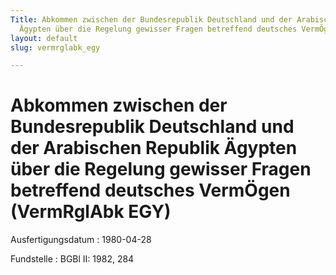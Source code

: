 ```yaml
---
Title: Abkommen zwischen der Bundesrepublik Deutschland und der Arabischen Republik
  Ägypten über die Regelung gewisser Fragen betreffend deutsches VermÖgen
layout: default
slug: vermrglabk_egy

---
```


# Abkommen zwischen der Bundesrepublik Deutschland und der Arabischen Republik Ägypten über die Regelung gewisser Fragen betreffend deutsches VermÖgen (VermRglAbk EGY)

Ausfertigungsdatum
:   1980-04-28

Fundstelle
:   BGBl II: 1982, 284

